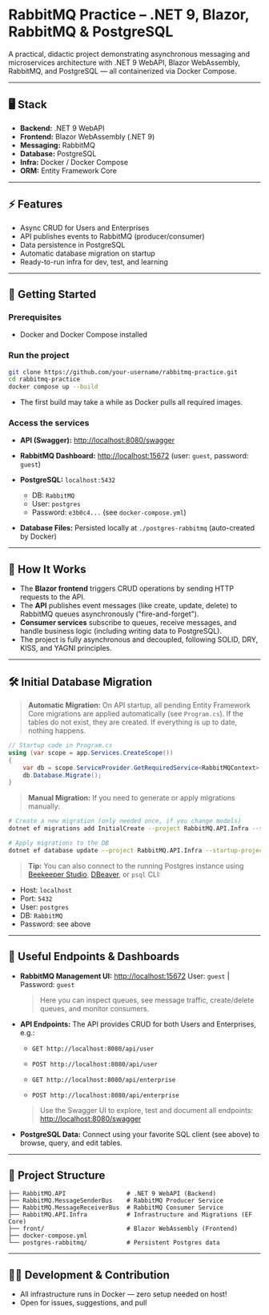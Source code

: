 # RabbitMQ Practice – .NET 9, Blazor, RabbitMQ & PostgreSQL

A practical, didactic project demonstrating asynchronous messaging and microservices architecture with .NET 9 WebAPI, Blazor WebAssembly, RabbitMQ, and PostgreSQL — all containerized via Docker Compose.

---

## 🖥️ Stack

- **Backend:** .NET 9 WebAPI
- **Frontend:** Blazor WebAssembly (.NET 9)
- **Messaging:** RabbitMQ
- **Database:** PostgreSQL
- **Infra:** Docker / Docker Compose
- **ORM:** Entity Framework Core

---

## ⚡ Features

- Async CRUD for Users and Enterprises
- API publishes events to RabbitMQ (producer/consumer)
- Data persistence in PostgreSQL
- Automatic database migration on startup
- Ready-to-run infra for dev, test, and learning

---

## 🚀 Getting Started

### **Prerequisites**

- Docker and Docker Compose installed

### **Run the project**

```bash
git clone https://github.com/your-username/rabbitmq-practice.git
cd rabbitmq-practice
docker compose up --build
```

- The first build may take a while as Docker pulls all required images.

### **Access the services**

- **API (Swagger):** [http://localhost:8080/swagger](http://localhost:8080/swagger)

- **RabbitMQ Dashboard:** [http://localhost:15672](http://localhost:15672) (user: `guest`, password: `guest`)

- **PostgreSQL:** `localhost:5432`

  - DB: `RabbitMQ`
  - User: `postgres`
  - Password: `e3b0c4...` (see `docker-compose.yml`)

- **Database Files:** Persisted locally at `./postgres-rabbitmq` (auto-created by Docker)

---

## 📝 How It Works

- The **Blazor frontend** triggers CRUD operations by sending HTTP requests to the API.
- The **API** publishes event messages (like create, update, delete) to RabbitMQ queues asynchronously ("fire-and-forget").
- **Consumer services** subscribe to queues, receive messages, and handle business logic (including writing data to PostgreSQL).
- The project is fully asynchronous and decoupled, following SOLID, DRY, KISS, and YAGNI principles.

---

## 🛠️ Initial Database Migration

> **Automatic Migration:**
> On API startup, all pending Entity Framework Core migrations are applied automatically (see `Program.cs`).
> If the tables do not exist, they are created.
> If everything is up to date, nothing happens.

```csharp
// Startup code in Program.cs
using (var scope = app.Services.CreateScope())
{
    var db = scope.ServiceProvider.GetRequiredService<RabbitMQContext>();
    db.Database.Migrate();
}
```

> **Manual Migration:**
> If you need to generate or apply migrations manually:

```bash
# Create a new migration (only needed once, if you change models)
dotnet ef migrations add InitialCreate --project RabbitMQ.API.Infra --startup-project RabbitMQ.API

# Apply migrations to the DB
dotnet ef database update --project RabbitMQ.API.Infra --startup-project RabbitMQ.API
```

> **Tip:**
> You can also connect to the running Postgres instance using [Beekeeper Studio](https://www.beekeeperstudio.io/), [DBeaver](https://dbeaver.io/), or `psql` CLI:

- Host: `localhost`
- Port: `5432`
- User: `postgres`
- DB: `RabbitMQ`
- Password: see above

---

## 🔗 Useful Endpoints & Dashboards

- **RabbitMQ Management UI:**
  [http://localhost:15672](http://localhost:15672)
  User: `guest` | Password: `guest`

  > Here you can inspect queues, see message traffic, create/delete queues, and monitor consumers.

- **API Endpoints:**
  The API provides CRUD for both Users and Enterprises, e.g.:

  - `GET http://localhost:8080/api/user`

  - `POST http://localhost:8080/api/user`

  - `GET http://localhost:8080/api/enterprise`

  - `POST http://localhost:8080/api/enterprise`

  > Use the Swagger UI to explore, test and document all endpoints:
  > [http://localhost:8080/swagger](http://localhost:8080/swagger)

- **PostgreSQL Data:**
  Connect using your favorite SQL client (see above) to browse, query, and edit tables.

---

## 📁 Project Structure

```
├── RabbitMQ.API                 # .NET 9 WebAPI (Backend)
├── RabbitMQ.MessageSenderBus    # RabbitMQ Producer Service
├── RabbitMQ.MessageReceiverBus  # RabbitMQ Consumer Service
├── RabbitMQ.API.Infra           # Infrastructure and Migrations (EF Core)
├── front/                       # Blazor WebAssembly (Frontend)
├── docker-compose.yml
└── postgres-rabbitmq/           # Persistent Postgres data
```

---

## 🧑‍💻 Development & Contribution

- All infrastructure runs in Docker — zero setup needed on host!
- Open for issues, suggestions, and pull

